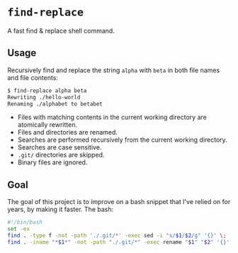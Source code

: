 # `find-replace`

A fast find &amp; replace shell command.

## Usage

Recursively find and replace the string `alpha` with `beta` in both file names and file contents:

```bash
$ find-replace alpha beta
Rewriting ./hello-world
Renaming ./alphabet to betabet
```

* Files with matching contents in the current working directory are atomically rewritten.
* Files and directories are renamed.
* Searches are performed recursively from the current working directory.
* Searches are case sensitive.
* `.git/` directories are skipped.
* Binary files are ignored.

## Goal

The goal of this project is to improve on a bash snippet that I've relied on for years, by making it faster. The bash:

```bash
#!/bin/bash
set -ex
find . -type f -not -path './.git/*' -exec sed -i "s/$1/$2/g" '{}' \;
find . -iname "*$1*" -not -path "./.git/*" -exec rename "$1" "$2" '{}' \;
```
